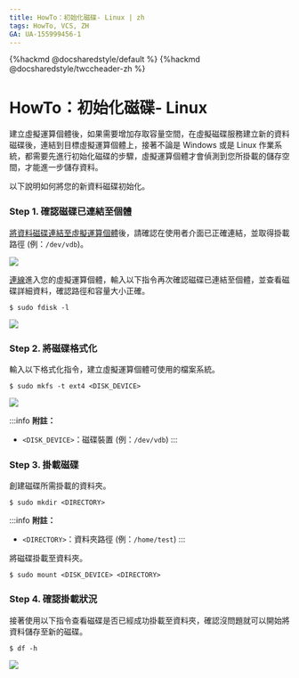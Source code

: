 ```yaml
---
title: HowTo：初始化磁碟- Linux | zh
tags: HowTo, VCS, ZH
GA: UA-155999456-1
---
```


{%hackmd @docsharedstyle/default %}
{%hackmd @docsharedstyle/twccheader-zh %}

# HowTo：初始化磁碟- Linux

建立虛擬運算個體後，如果需要增加存取容量空間，在虛擬磁碟服務建立新的資料磁碟後，連結到目標虛擬運算個體上，接著不論是 Windows 或是 Linux 作業系統，都需要先進行初始化磁碟的步驟，虛擬運算個體才會偵測到您所掛載的儲存空間，才能進一步儲存資料。

以下說明如何將您的新資料磁碟初始化。

### Step 1. 確認磁碟已連結至個體

[將資料磁碟連結至虛擬運算個體](https://man.twcc.ai/@TWSC/guide-vcs-vds-manage-disk-zh#%E9%80%A3%E7%B5%90%E8%87%B3%E8%99%9B%E6%93%AC%E9%81%8B%E7%AE%97%E5%80%8B%E9%AB%94)後，請確認在使用者介面已正確連結，並取得掛載路徑 (例：`/dev/vdb`)。

![](https://cos.twcc.ai/SYS-MANUAL/uploads/upload_fa75bdb78bc52059698a1e40d540a0da.png)

[連線](https://man.twcc.ai/@TWSC/vcs-guide-connect-to-linux-from-windows-zh)進入您的虛擬運算個體，輸入以下指令再次確認磁碟已連結至個體，並查看磁碟詳細資料，確認路徑和容量大小正確。

```
$ sudo fdisk -l
```

![](https://cos.twcc.ai/SYS-MANUAL/uploads/upload_b06740e0fcd40ed80dc82fd3fdbdbb71.png)


### Step 2. 將磁碟格式化

輸入以下格式化指令，建立虛擬運算個體可使用的檔案系統。

```
$ sudo mkfs -t ext4 <DISK_DEVICE>
```

![](https://cos.twcc.ai/SYS-MANUAL/uploads/upload_33548e5fdec75ace065b50e9f5589536.png)


:::info
<i class="fa fa-paperclip fa-20" aria-hidden="true"></i> **附註：** 
- `<DISK_DEVICE>`：磁碟裝置 (例：`/dev/vdb`)
:::

### Step 3. 掛載磁碟

創建磁碟所需掛載的資料夾。

```
$ sudo mkdir <DIRECTORY>
```
:::info
<i class="fa fa-paperclip fa-20" aria-hidden="true"></i> **附註：** 
- `<DIRECTORY>`：資料夾路徑 (例：`/home/test`)
:::

將磁碟掛載至資料夾。

```
$ sudo mount <DISK_DEVICE> <DIRECTORY>
```

### Step 4. 確認掛載狀況

接著使用以下指令查看磁碟是否已經成功掛載至資料夾，確認沒問題就可以開始將資料儲存至新的磁碟。

```
$ df -h
```
![](https://cos.twcc.ai/SYS-MANUAL/uploads/upload_be2f438e28adc36c6c8952a3384044a0.png)
